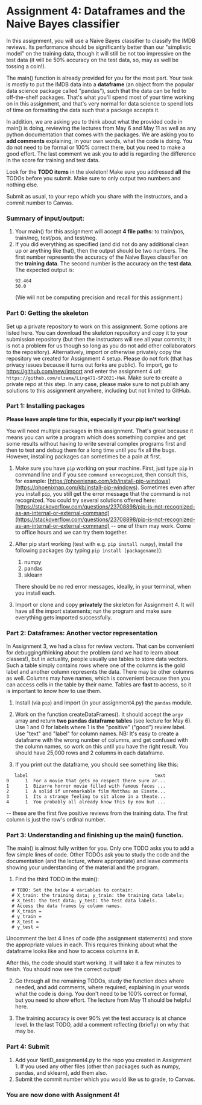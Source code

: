 # Assignment 4: Dataframes and the Naive Bayes classifier

In this assignment, you will use a Naive Bayes classifier to classify the IMDB reviews. Its performance should be significantly better than our "simplistic model" on the training data, though it will still be not too impressive on the test data (it will be 50% accuracy on the test data, so, may as well be tossing a coin!).

The main() function is already provided for you for the most part. Your task is mostly to put the IMDB data into a **dataframe** (an object from the popular data science package called "pandas"), such that the data can be fed to off-the-shelf packages. That's what you'll spend most of your time working on in this assignment, and that's very normal for data science to spend lots of time on formatting the data such that a package accepts it. 

In addition, we are asking you to think about what the provided code in main() is doing, reviewing the lectures from May 6 and May 11 as well as any python documentation that comes with the packages. We are asking you to **add comments** explaining, in your own words, what the code is doing. You do not need to be formal or 100% correct there, but you need to make a good effort. The last comment we ask you to add is regarding the difference in the score for training and test data.

Look for the **TODO items** in the skeleton! Make sure you addressed **all** the TODOs before you submit. Make sure to only output two numbers and nothing else.

Submit as usual, to your repo which you share with the instructors, and a commit number to Canvas.

### Summary of input/output:
1. Your main() for this assignment will accept **4 file paths**: to train/pos, train/neg, test/pos, and test/neg.
2. If you did everything as specified (and did not do any additional clean up or anything like that), then the output should be two numbers. The first number represents the accuracy of the Naive Bayes classifier on the **training data**. The second number is the accuracy on the **test data**. The expected output is:
    ```
    92.464
    50.0
    ```
    (We will not be computing precision and recall for this assignment.)
    
### Part 0: Getting the skeleton

Set up a private repository to work on this assignment. Some options are listed here. You can download the skeleton repository and copy it to your submission repository (but then the instructors will see all your commits; it is not a problem for us though so long as you do not add other collaborators to the repository). Alternatively, import or otherwise privately copy the repository we created for Assignment 4 setup. Please do not fork (that has privacy issues because it turns out forks are public). To import, go to https://github.com/new/import and enter the assignment 4 url: `https://github.com/olzama/Ling471-SP2021-HW4`. Make sure to create a private repo at this step. In any case, please make sure to not publish any solutions to this assignment anywhere, including but not limited to GitHub.

### Part 1: Installing packages

**Please leave ample time for this, especially if your pip isn't working!**

You will need multiple packages in this assignment. That's great because it means you can write a program which does something complex and get some results without having to write several complex programs first and then to test and debug them for a long time until you fix all the bugs. However, installing packages can sometimes be a pain at first.

1. Make sure you have `pip` working on your machine. First, just type `pip` in command line and if you see `command unrecognized`, then consult this, for example: [https://phoenixnap.com/kb/install-pip-windows](https://phoenixnap.com/kb/install-pip-windows). Sometimes even after you install `pip`, you still get the error message that the command is not recognized. You could try several solutions offered here: [https://stackoverflow.com/questions/23708898/pip-is-not-recognized-as-an-internal-or-external-command](https://stackoverflow.com/questions/23708898/pip-is-not-recognized-as-an-internal-or-external-command) -- one of them may work. Come to office hours and we can try them together.

2. After pip start working (test with e.g. `pip install numpy`), install the following packages (by typing `pip install [packagename]`):
    1. numpy
    2. pandas
    3. sklearn

    There should be no red error messages, ideally, in your terminal, when you install each.

3.  Import or clone and copy **privately** the skeleton for Assignment 4. It will have all the import statements; run the program and make sure everything gets imported successfully.


### Part 2: Dataframes: Another vector representation

In Assignment 3, we had a class for review vectors. That can be convenient for debugging/thinking about the problem (and we had to learn about classes!), but in actuality, people usually use tables to store data vectors. Such a table simply contains rows where one of the columns is the gold label and another column represents the data. There may be other columns as well. Columns may have names, which is convenient because then you can access cells in the table by their name. Tables are **fast** to access, so it is important to know how to use them. 

1. Install (via `pip`) and import (in your assignment4.py) the `pandas` module. 

2.  Work on the function createDataFrames(). It should accept the `argv` array and return **two pandas dataframe tables** (see lecture for May 6). Use 1 and 0 for labels where 1 is the "positive" ("good") review label. Use "text" and "label" for column names. NB: It's easy to create a dataframe with the wrong number of columns, and get confused with the column names, so work on this until you have the right result. You should have 25,000 rows and 2 columns in each dataframe.

3. If you print out the dataframe, you should see something like this:

```
   label                                               text
0      1  For a movie that gets no respect there sure ar...
1      1  Bizarre horror movie filled with famous faces ...
2      1  A solid if unremarkable film Matthau as Einste...
3      1  Its a strange feeling to sit alone in a theate...
4      1  You probably all already know this by now but ...
```

-- these are the first five positive reviews from the training data. The first column is just the row's ordinal number.

### Part 3: Understanding and finishing up the main() function.

The main() is almost fully written for you. Only one TODO asks you to add a few simple lines of code. Other TODOs ask you to study the code and the documentation (and the lecture, where appropriate) and leave comments showing your understanding of the material and the program.

1. Find the third TODO in the main():
  ```
    # TODO: Set the below 4 variables to contain:
    # X_train: the training data; y_train: the training data labels;
    # X_test: the test data; y_test: the test data labels.
    # Access the data frames by column names.
    # X_train = 
    # y_train = 
    # X_test = 
    # y_test =   
 ```
  
  Uncomment the last 4 lines of code (the assignment statements) and store the appropriate values in each. This requires thinking about what the dataframe looks like and how to access columns in it.
  
  After this, the code should start working. It will take it a few minutes to finish. You should now see the correct output!
  
2. Go through all the remaining TODOs, study the function docs where needed, and add comments, where required, explaining in your words what the code is doing. You don't need to be 100% correct or formal, but you need to show effort. The lecture from May 11 should be helpful here.

3. The training accuracy is over 90% yet the test accuracy is at chance level. In the last TODO, add a comment reflecting (briefly) on why that may be.

### Part 4: Submit
1. Add your NetID_assignment4.py to the repo you created in Assignment 1. If you used any other files (other than packages such as numpy, pandas, and sklearn), add them also.
2. Submit the commit number which you would like us to grade, to Canvas.

### You are now done with Assignment 4!
